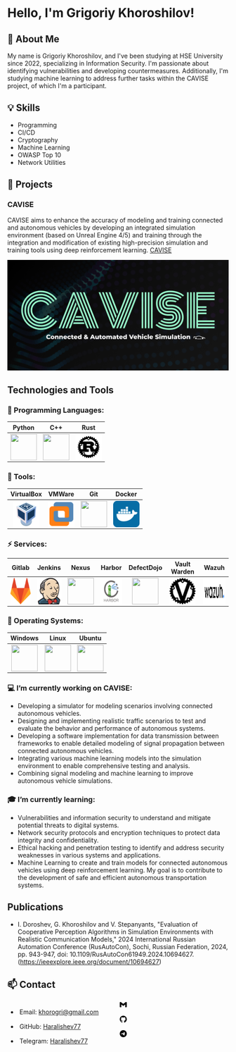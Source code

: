 <!--
**Haralishev77/Haralishev77** is a ✨ _special_ ✨ repository because its `README.md` (this file) appears on your GitHub profile.

Here are some ideas to get you started:

- 🔭 I’m currently working on ...
- 🌱 I’m currently learning ...
- 👯 I’m looking to collaborate on ...
- 🤔 I’m looking for help with ...
- 💬 Ask me about ...
- 📫 How to reach me: ...
- 😄 Pronouns: ...
- ⚡ Fun fact: ...
-->
# Hello, I'm Grigoriy Khoroshilov!

## 👋 About Me

My name is Grigoriy Khoroshilov, and I've been studying at HSE University since 2022, specializing in Information Security. I'm passionate about identifying vulnerabilities and developing countermeasures. Additionally, I'm studying machine learning to address further tasks within the CAVISE project, of which I'm a participant.

## 💡 Skills
- Programming
- CI/CD
- Cryptography
- Machine Learning
- OWASP Top 10
- Network Utilities

## 🔮 Projects

### CAVISE

CAVISE aims to enhance the accuracy of modeling and training connected and autonomous vehicles by developing an integrated simulation environment (based on Unreal Engine 4/5) and training through the integration and modification of existing high-precision simulation and training tools using deep reinforcement learning. [CAVISE](https://github.com/CAVISE)

<div align="center"><img src="CAVISE_LOGO.png" style="width: 1000px; height: auto;"/></div>



## Technologies and Tools
### 🌌 Programming Languages:
| Python | C++ | Rust |
|:----------:|:----------:|:----------:|
| <div align="center"><img src="https://cdn.jsdelivr.net/gh/devicons/devicon@latest/icons/python/python-original.svg" style="width: 60px; height: 60px; display: block;" /></div> | <div align="center"><img src="https://cdn.jsdelivr.net/gh/devicons/devicon@latest/icons/cplusplus/cplusplus-original.svg" style="width: 60px; height: 60px; display: block;" /></div> | <div align="center"><img src="Rust.png" style="width: 60px; height: 60px; display: block;" /></div> |

### 🔧 Tools:
| VirtualBox | VMWare | Git | Docker |
|:----------:|:----------:|:----------:|:----------:|
| <div align="center"><img src="VirtualBox.png" style="width: 60px; height: 60px; display: block;" /></div> | <div align="center"><img src="VMware.png" style="width: 60px; height: 60px; display: block;" /></div> | <div align="center"><img src="https://cdn.jsdelivr.net/gh/devicons/devicon@latest/icons/git/git-original.svg" style="width: 60px; height: 60px; display: block;" /></div> | <div align="center"><img src="Docker.png" style="width: 60px; height: 60px; display: block;" /></div> |

### ⚡ Services:
| Gitlab | Jenkins | Nexus | Harbor | DefectDojo | Vault Warden | Wazuh |
|:----------:|:----------:|:----------:|:----------:|:----------:|:----------:|:----------:|
| <div align="center"><img src="Gitlab.png" style="width: 60px; height: 60px; display: block;" /></div> | <div align="center"><img src="Jenkins.png" style="width: 60px; height: 60px; display: block;" /></div> | <div align="center"><img src="Sonatype.png" style="width: 60px; height: 60px; display: block;" /></div> | <div align="center"><img src="Harbor.png" style="width: 60px; height: 60px; display: block;" /></div> | <div align="center"><img src="DefectDojo.png" style="width: 60px; height: 60px; display: block;" /></div> | <div align="center"><img src="VaultWarden.png" style="width: 60px; height: 60px; display: block;" /></div> | <div align="center"><img src="Wazuh.png" style="width: 60px; height: 60px; display: block;" /></div> |

### 🎏 Operating Systems:
| Windows | Linux | Ubuntu |
|:----------:|:----------:|:----------:|
| <div align="center"><img src="https://cdn.jsdelivr.net/gh/devicons/devicon@latest/icons/windows8/windows8-original.svg" style="width: 60px; height: 60px; display: block;" /></div> | <div align="center"><img src="https://cdn.jsdelivr.net/gh/devicons/devicon@latest/icons/linux/linux-original.svg" style="width: 60px; height: 60px; display: block;" /></div> | <div align="center"><img src="https://cdn.jsdelivr.net/gh/devicons/devicon@latest/icons/ubuntu/ubuntu-original.svg" style="width: 60px; height: 60px; display: block;" /></div> |

### 💻 I’m currently working on CAVISE:
- Developing a simulator for modeling scenarios involving connected autonomous vehicles.
- Designing and implementing realistic traffic scenarios to test and evaluate the behavior and performance of autonomous systems.
- Developing a software implementation for data transmission between frameworks to enable detailed modeling of signal propagation between connected autonomous vehicles.
- Integrating various machine learning models into the simulation environment to enable comprehensive testing and analysis.
- Combining signal modeling and machine learning to improve autonomous vehicle simulations.

### 🎓 I’m currently learning:
- Vulnerabilities and information security to understand and mitigate potential threats to digital systems.
- Network security protocols and encryption techniques to protect data integrity and confidentiality.
- Ethical hacking and penetration testing to identify and address security weaknesses in various systems and applications.
- Machine Learning to create and train models for connected autonomous vehicles using deep reinforcement learning. My goal is to contribute to the development of safe and efficient autonomous transportation systems.

## Publications
- I. Doroshev, G. Khoroshilov and V. Stepanyants, "Evaluation of Cooperative Perception Algorithms in Simulation Environments with Realistic Communication Models," 2024 International Russian Automation Conference (RusAutoCon), Sochi, Russian Federation, 2024, pp. 943-947, doi: 10.1109/RusAutoCon61949.2024.10694627. (https://ieeexplore.ieee.org/document/10694627)

## 📫 Contact
- <img src="gmail.svg" style="width: 16px; height: 16px; display: block; margin: auto;" />&nbsp;Email: khorogri@gmail.com
- <img src="github.svg" style="width: 16px; height: 16px; display: block; margin: auto;" />&nbsp;GitHub: [Haralishev77](https://github.com/Haralishev77)
- <img src="telegram.svg" style="width: 16px; height: 16px; display: block; margin: auto;" />&nbsp;Telegram: [Haralishev77](https://t.me/Haralishev77)
